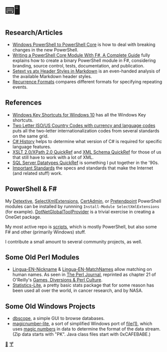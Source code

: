 ⌨️🖥️
====

Research/Articles
-----------------

- [Windows PowerShell to PowerShell Core](wps-to-psc.md) is how to deal with breaking changes in the new PowerShell.
- [Writing a PowerShell Core Module With F#, A Complete Guide](fspsmodule.md) fully explains how to create a binary
  PowerShell module in F#, considering branding, source control, tests, documentation, and publication.
- [Setext vs atx Header Styles in Markdown](markdown-headers.md) is an even-handed analysis of the available Markdown
  header styles.
- [Recurrence Formats](recurrence.md) compares different formats for specifying repeating events.

References
----------

- [Windows Key Shortcuts for Windows 10](windowskey.md) has all the Windows Key shortcuts.
- [Two Letter ISO/US Country Codes with currency and language codes](countries.html) puts all the
  two-letter internationalization codes from several standards on the same grid.
- [C# History](csharp-history.html) helps to determine what version of C# is required for specific language features.
- [XSLT 2.0/XPath 2.0 QuickRef](xslt2.md) and [XML Schema QuickRef](xsd.md) for those of us that still have to work with
  a lot of XML.
- [SQL Server Datatypes QuickRef](mssqldatatypes.html) is something I put together in the '90s.
- [Important Standards](standards.md) the specs and standards that make the Internet (and related stuff) work.

PowerShell & F#
---------------

My [Detextive][], [SelectXmlExtensions][], [CertAdmin][], or [Pretendpoint][] PowerShell modules can be installed by runnning
`Install-Module SelectXmlExtensions` (for example). [DotNetGlobalToolProvider][] is a trivial exercise in creating a OneGet
package.

My most active repo is [scripts](https://github.com/brianary/scripts), which is mostly PowerShell, but also some F# and other
(primarily Windows) stuff.

I contribute a small amount to several community projects, as well.

[Detextive]: https://github.com/brianary/Detextive "Investigates data to determine what the textual characteristics are."
[SelectXmlExtensions]: https://powershellgallery.com/packages/SelectXmlExtensions/ "PowerShell cmdlets that Select-Xml can compose into pipelines"
[CertAdmin]: https://www.powershellgallery.com/packages/CertAdmin/ "Manage certificates and their permissions on a Windows server."
[Pretendpoint]: https://www.powershellgallery.com/packages/Pretendpoint/ "Pretend Endpoint, the disposable web server."
[DotNetGlobalToolProvider]: https://github.com/brianary/DotNetGlobalToolProvider "OneGet package provider for dotnet global tools."

Some Old Perl Modules
---------------------

- [Lingua-EN-Nickname](https://github.com/brianary/Lingua-EN-Nickname)
& [Lingua-EN-MatchNames](https://github.com/brianary/Lingua-EN-MatchNames) allow matching on human names.
As seen in [The Perl Journal](http://www.foo.be/docs/tpj/issues/vol5_3/tpj0503-0009.html), reprinted as
chapter 21 of O'Reilly's [Games, Diversions & Perl Culture](http://shop.oreilly.com/product/9780596003128.do).
- [Statistics-Lite](https://github.com/brianary/Statistics-Lite), a pretty basic stats package that for some
reason has been used all over the world, in cancer research, and by NASA.

Some Old Windows Projects
-------------------------

- [dbscope](https://github.com/brianary/dbscope), a simple GUI to browse databases.
- [magicnumber-lite](https://github.com/brianary/magicnumber-lite), a sort of simplified Windows port of
  [file(1)](http://linux.die.net/man/1/file), which uses
  [magic numbers](http://en.wikipedia.org/wiki/List_of_file_signatures) in data to determine the format of the data stream.
  (Zip data starts with "PK". Java class files start with 0xCAFEBABE.)

<footer>
    <a rel="me" href="https://mastodon.spotek.io/@brianary">🐘</a>
    <a href="Friday.ics" title="#AntepenultimateFriday">🍸</a>
</footer>
